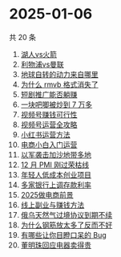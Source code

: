 # 2025-01-06

共 20 条

<!-- BEGIN ZHIHUSEARCH -->
<!-- 最后更新时间 Mon Jan 06 2025 16:20:08 GMT+0800 (China Standard Time) -->
1. [湖人vs火箭](https://www.zhihu.com/search?q=湖人vs火箭)
1. [利物浦vs曼联](https://www.zhihu.com/search?q=利物浦vs曼联)
1. [地球自转的动力来自哪里](https://www.zhihu.com/search?q=地球自转的动力来自哪里)
1. [为什么 rmvb 格式消失了](https://www.zhihu.com/search?q=为什么%20rmvb%20格式消失了)
1. [短剧推广能否躺赚](https://www.zhihu.com/search?q=短剧推广能否躺赚)
1. [一块吧唧被炒到 7 万多](https://www.zhihu.com/search?q=一块吧唧被炒到%207%20万多)
1. [视频号赚钱可行性](https://www.zhihu.com/search?q=视频号赚钱可行性)
1. [视频号运营全攻略](https://www.zhihu.com/search?q=视频号运营全攻略)
1. [小红书运营方法](https://www.zhihu.com/search?q=小红书运营方法)
1. [电商小白入门运营](https://www.zhihu.com/search?q=电商小白入门运营)
1. [以军袭击加沙地带多地](https://www.zhihu.com/search?q=以军袭击加沙地带多地)
1. [12 月 PMI 刚过荣枯线](https://www.zhihu.com/search?q=12%20月%20PMI%20刚过荣枯线)
1. [年轻人低成本创业项目](https://www.zhihu.com/search?q=年轻人低成本创业项目)
1. [多家银行上调存款利率](https://www.zhihu.com/search?q=多家银行上调存款利率)
1. [2025做电商前景](https://www.zhihu.com/search?q=2025做电商前景)
1. [线上副业与赚钱方法](https://www.zhihu.com/search?q=线上副业与赚钱方法)
1. [俄乌天然气过境协议到期不续](https://www.zhihu.com/search?q=俄乌天然气过境协议到期不续)
1. [为什么钢筋放太多了反而不好](https://www.zhihu.com/search?q=为什么钢筋放太多了反而不好)
1. [有哪些让你目瞪口呆的 Bug](https://www.zhihu.com/search?q=有哪些让你目瞪口呆的%20Bug)
1. [董明珠回应电器卖得贵](https://www.zhihu.com/search?q=董明珠回应电器卖得贵)
<!-- END ZHIHUSEARCH -->
